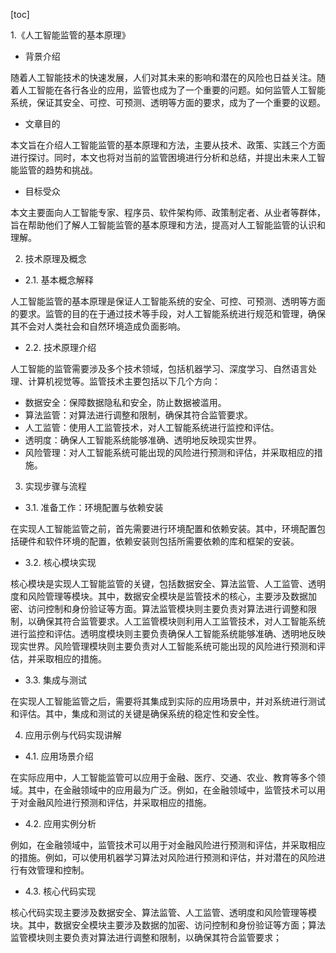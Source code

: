 
[toc]                    
                
                
1.《人工智能监管的基本原理》

- 背景介绍

随着人工智能技术的快速发展，人们对其未来的影响和潜在的风险也日益关注。随着人工智能在各行各业的应用，监管也成为了一个重要的问题。如何监管人工智能系统，保证其安全、可控、可预测、透明等方面的要求，成为了一个重要的议题。

- 文章目的

本文旨在介绍人工智能监管的基本原理和方法，主要从技术、政策、实践三个方面进行探讨。同时，本文也将对当前的监管困境进行分析和总结，并提出未来人工智能监管的趋势和挑战。

- 目标受众

本文主要面向人工智能专家、程序员、软件架构师、政策制定者、从业者等群体，旨在帮助他们了解人工智能监管的基本原理和方法，提高对人工智能监管的认识和理解。

2. 技术原理及概念

- 2.1. 基本概念解释

人工智能监管的基本原理是保证人工智能系统的安全、可控、可预测、透明等方面的要求。监管的目的在于通过技术等手段，对人工智能系统进行规范和管理，确保其不会对人类社会和自然环境造成负面影响。

- 2.2. 技术原理介绍

人工智能的监管需要涉及多个技术领域，包括机器学习、深度学习、自然语言处理、计算机视觉等。监管技术主要包括以下几个方向：

- 数据安全：保障数据隐私和安全，防止数据被滥用。
- 算法监管：对算法进行调整和限制，确保其符合监管要求。
- 人工监管：使用人工监管技术，对人工智能系统进行监控和评估。
- 透明度：确保人工智能系统能够准确、透明地反映现实世界。
- 风险管理：对人工智能系统可能出现的风险进行预测和评估，并采取相应的措施。

3. 实现步骤与流程

- 3.1. 准备工作：环境配置与依赖安装

在实现人工智能监管之前，首先需要进行环境配置和依赖安装。其中，环境配置包括硬件和软件环境的配置，依赖安装则包括所需要依赖的库和框架的安装。

- 3.2. 核心模块实现

核心模块是实现人工智能监管的关键，包括数据安全、算法监管、人工监管、透明度和风险管理等模块。其中，数据安全模块是监管技术的核心，主要涉及数据加密、访问控制和身份验证等方面。算法监管模块则主要负责对算法进行调整和限制，以确保其符合监管要求。人工监管模块则利用人工监管技术，对人工智能系统进行监控和评估。透明度模块则主要负责确保人工智能系统能够准确、透明地反映现实世界。风险管理模块则主要负责对人工智能系统可能出现的风险进行预测和评估，并采取相应的措施。

- 3.3. 集成与测试

在实现人工智能监管之后，需要将其集成到实际的应用场景中，并对系统进行测试和评估。其中，集成和测试的关键是确保系统的稳定性和安全性。

4. 应用示例与代码实现讲解

- 4.1. 应用场景介绍

在实际应用中，人工智能监管可以应用于金融、医疗、交通、农业、教育等多个领域。其中，在金融领域中的应用最为广泛。例如，在金融领域中，监管技术可以用于对金融风险进行预测和评估，并采取相应的措施。

- 4.2. 应用实例分析

例如，在金融领域中，监管技术可以用于对金融风险进行预测和评估，并采取相应的措施。例如，可以使用机器学习算法对风险进行预测和评估，并对潜在的风险进行有效管理和控制。

- 4.3. 核心代码实现

核心代码实现主要涉及数据安全、算法监管、人工监管、透明度和风险管理等模块。其中，数据安全模块主要涉及数据的加密、访问控制和身份验证等方面；算法监管模块则主要负责对算法进行调整和限制，以确保其符合监管要求；

